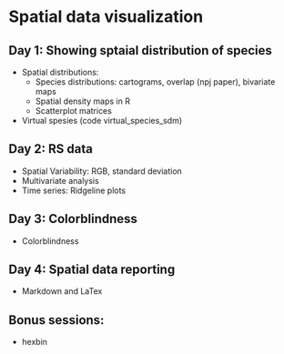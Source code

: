 # Spatial data visualization 

## Day 1: Showing sptaial distribution of species
+ Spatial distributions:
   + Species distributions: cartograms, overlap (npj paper), bivariate maps
   + Spatial density maps in R
   + Scatterplot matrices
+ Virtual spesies (code virtual_species_sdm)

## Day 2: RS data
+ Spatial Variability: RGB, standard deviation 
+ Multivariate analysis
+ Time series: Ridgeline plots

## Day 3: Colorblindness
+ Colorblindness

## Day 4: Spatial data reporting
+ Markdown and LaTex

## Bonus sessions:
+ hexbin
